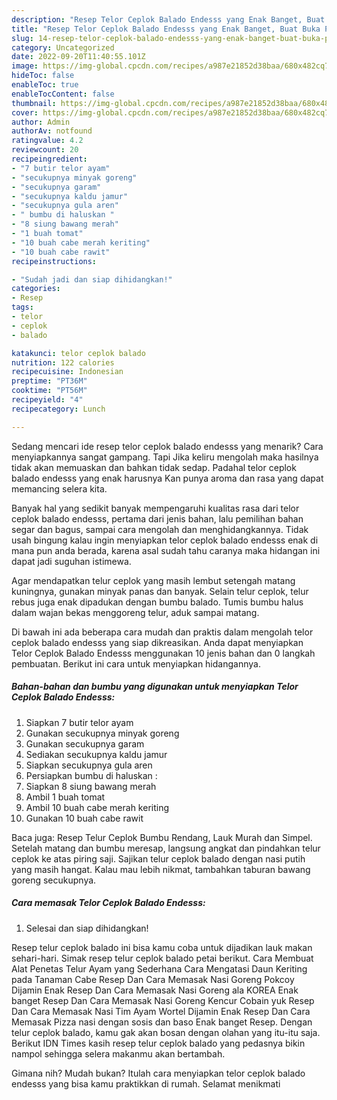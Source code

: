 ```yaml
---
description: "Resep Telor Ceplok Balado Endesss yang Enak Banget, Buat Buka Puasa Lezat"
title: "Resep Telor Ceplok Balado Endesss yang Enak Banget, Buat Buka Puasa Lezat"
slug: 14-resep-telor-ceplok-balado-endesss-yang-enak-banget-buat-buka-puasa-lezat
category: Uncategorized
date: 2022-09-20T11:40:55.101Z
image: https://img-global.cpcdn.com/recipes/a987e21852d38baa/680x482cq70/telor-ceplok-balado-endesss-foto-resep-utama.jpg
hideToc: false
enableToc: true
enableTocContent: false
thumbnail: https://img-global.cpcdn.com/recipes/a987e21852d38baa/680x482cq70/telor-ceplok-balado-endesss-foto-resep-utama.jpg
cover: https://img-global.cpcdn.com/recipes/a987e21852d38baa/680x482cq70/telor-ceplok-balado-endesss-foto-resep-utama.jpg
author: Admin
authorAv: notfound
ratingvalue: 4.2
reviewcount: 20
recipeingredient:
- "7 butir telor ayam"
- "secukupnya minyak goreng"
- "secukupnya garam"
- "secukupnya kaldu jamur"
- "secukupnya gula aren"
- " bumbu di haluskan "
- "8 siung bawang merah"
- "1 buah tomat"
- "10 buah cabe merah keriting"
- "10 buah cabe rawit"
recipeinstructions:

- "Sudah jadi dan siap dihidangkan!"
categories:
- Resep
tags:
- telor
- ceplok
- balado

katakunci: telor ceplok balado 
nutrition: 122 calories
recipecuisine: Indonesian
preptime: "PT36M"
cooktime: "PT56M"
recipeyield: "4"
recipecategory: Lunch

---
```



Sedang mencari ide resep telor ceplok balado endesss yang menarik? Cara menyiapkannya sangat gampang. Tapi Jika keliru mengolah maka hasilnya tidak akan memuaskan dan bahkan tidak sedap. Padahal telor ceplok balado endesss yang enak harusnya Kan punya aroma dan rasa yang dapat memancing selera kita.


Banyak hal yang sedikit banyak mempengaruhi kualitas rasa dari telor ceplok balado endesss, pertama dari jenis bahan, lalu pemilihan bahan segar dan bagus, sampai cara mengolah dan menghidangkannya. Tidak usah bingung kalau ingin menyiapkan telor ceplok balado endesss enak di mana pun anda berada, karena asal sudah tahu caranya maka hidangan ini dapat jadi suguhan istimewa.

Agar mendapatkan telur ceplok yang masih lembut setengah matang kuningnya, gunakan minyak panas dan banyak. Selain telur ceplok, telur rebus juga enak dipadukan dengan bumbu balado. Tumis bumbu halus dalam wajan bekas menggoreng telur, aduk sampai matang.


Di bawah ini ada beberapa cara mudah dan praktis dalam mengolah telor ceplok balado endesss yang siap dikreasikan. Anda dapat menyiapkan Telor Ceplok Balado Endesss menggunakan 10 jenis bahan dan 0 langkah pembuatan. Berikut ini cara untuk menyiapkan hidangannya.

<!--inarticleads1-->

##### Bahan-bahan dan bumbu yang digunakan untuk menyiapkan Telor Ceplok Balado Endesss:

1. Siapkan 7 butir telor ayam
1. Gunakan secukupnya minyak goreng
1. Gunakan secukupnya garam
1. Sediakan secukupnya kaldu jamur
1. Siapkan secukupnya gula aren
1. Persiapkan  bumbu di haluskan :
1. Siapkan 8 siung bawang merah
1. Ambil 1 buah tomat
1. Ambil 10 buah cabe merah keriting
1. Gunakan 10 buah cabe rawit


Baca juga: Resep Telur Ceplok Bumbu Rendang, Lauk Murah dan Simpel. Setelah matang dan bumbu meresap, langsung angkat dan pindahkan telur ceplok ke atas piring saji. Sajikan telur ceplok balado dengan nasi putih yang masih hangat. Kalau mau lebih nikmat, tambahkan taburan bawang goreng secukupnya. 

<!--inarticleads2-->

##### Cara memasak Telor Ceplok Balado Endesss:


1. Selesai dan siap dihidangkan!

Resep telur ceplok balado ini bisa kamu coba untuk dijadikan lauk makan sehari-hari. Simak resep telur ceplok balado petai berikut. Cara Membuat Alat Penetas Telur Ayam yang Sederhana Cara Mengatasi Daun Keriting pada Tanaman Cabe Resep Dan Cara Memasak Nasi Goreng Pokcoy Dijamin Enak Resep Dan Cara Memasak Nasi Goreng ala KOREA Enak banget Resep Dan Cara Memasak Nasi Goreng Kencur Cobain yuk Resep Dan Cara Memasak Nasi Tim Ayam Wortel Dijamin Enak Resep Dan Cara Memasak Pizza nasi dengan sosis dan baso Enak banget Resep. Dengan telur ceplok balado, kamu gak akan bosan dengan olahan yang itu-itu saja. Berikut IDN Times kasih resep telur ceplok balado yang pedasnya bikin nampol sehingga selera makanmu akan bertambah. 

Gimana nih? Mudah bukan? Itulah cara menyiapkan telor ceplok balado endesss yang bisa kamu praktikkan di rumah. Selamat menikmati
